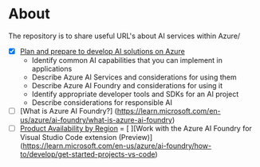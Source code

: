 # About
The repository is to share useful URL's about AI services within Azure/


- [x] [Plan and prepare to develop AI solutions on Azure](https://learn.microsoft.com/en-gb/training/modules/prepare-azure-ai-development/)
  - Identify common AI capabilities that you can implement in applications 
  - Describe Azure AI Services and considerations for using them
  - Describe Azure AI Foundry and considerations for using it 
  - Identify appropriate developer tools and SDKs for an AI project
  - Describe considerations for responsible AI
- [ ] [What is Azure AI Foundry?] (https://learn.microsoft.com/en-us/azure/ai-foundry/what-is-azure-ai-foundry)
- [ ] [Product Availability by Region](https://azure.microsoft.com/en-gb/explore/global-infrastructure/products-by-region/table)
= [ ][Work with the Azure AI Foundry for Visual Studio Code extension (Preview)] (https://learn.microsoft.com/en-us/azure/ai-foundry/how-to/develop/get-started-projects-vs-code) 